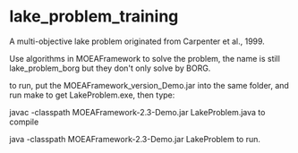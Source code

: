 lake_problem_training
=====================

  A multi-objective  lake problem originated from Carpenter et al., 1999.

  Use algorithms in MOEAFramework to solve the problem, the name is still lake_problem_borg but they don't only solve by BORG.
  
  to run, put the MOEAFramework_version_Demo.jar into the same folder, and run make to get LakeProblem.exe,
  then type:
  
javac -classpath MOEAFramework-2.3-Demo.jar LakeProblem.java   to compile

java -classpath MOEAFramework-2.3-Demo.jar LakeProblem   to run.
